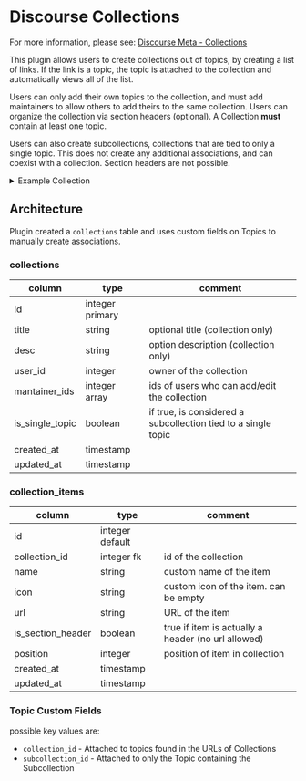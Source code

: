 # Discourse Collections

For more information, please see: [Discourse Meta - Collections](https://meta.discourse.org/t/collections/372817)

This plugin allows users to create collections out of topics, by creating a list of links. If the link is a topic, the topic is attached to the collection and automatically views all of the list.

Users can only add their own topics to the collection, and must add maintainers to allow others to add theirs to the same collection. Users can organize the collection via section headers (optional). A Collection **must** contain at least one topic.

Users can also create subcollections, collections that are tied to only a single topic. This does not create any additional associations, and can coexist with a collection. Section headers are not possible.

<details>
<summary>Example Collection</summary>

```md
// Collection

# Header 2

- Topic A
- Topic B
- Topic C

# Header 2

- External Link
- External Link
```

```md
// Subcollection for Topic A

- Post 1
- Post 20
- External Link
- Topic X
```

In this setup, Topic A, B, and C will have the main Collection visible and attached. There will be two sections.

For Topic A, there will be an additional section that displays the subcollection. No association to Topic X is created.

</details>

## Architecture

Plugin created a `collections` table and uses custom fields on Topics to manually create associations.

### collections

| column          | type            | comment                                                       |
| --------------- | --------------- | ------------------------------------------------------------- |
| id              | integer primary |                                                               |
| title           | string          | optional title (collection only)                              |
| desc            | string          | option description (collection only)                          |
| user_id         | integer         | owner of the collection                                       |
| mantainer_ids   | integer array   | ids of users who can add/edit the collection                  |
| is_single_topic | boolean         | if true, is considered a subcollection tied to a single topic |
| created_at      | timestamp       |                                                               |
| updated_at      | timestamp       |                                                               |

### collection_items

| column            | type            | comment                                            |
| ----------------- | --------------- | -------------------------------------------------- |
| id                | integer default |                                                    |
| collection_id     | integer fk      | id of the collection                               |
| name              | string          | custom name of the item                            |
| icon              | string          | custom icon of the item. can be empty              |
| url               | string          | URL of the item                                    |
| is_section_header | boolean         | true if item is actually a header (no url allowed) |
| position          | integer         | position of item in collection                     |
| created_at        | timestamp       |                                                    |
| updated_at        | timestamp       |                                                    |

### Topic Custom Fields

possible key values are:

- `collection_id` - Attached to topics found in the URLs of Collections
- `subcollection_id` - Attached to only the Topic containing the Subcollection
